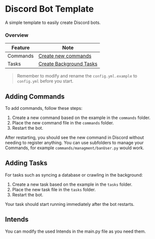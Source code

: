 # Discord Bot Template

A simple template to easily create Discord bots. 

### Overview

| Feature       | Note                                         |
|---------------|----------------------------------------------|
| Commands      | [Create new commands](#adding-commands)      |
| Tasks         | [Create Background Tasks](#adding-tasks)     |

> Remember to modify and rename the `config.yml.example` to `config.yml` before you start.


## Adding Commands

To add commands, follow these steps:
1. Create a new command based on the example in the `commands` folder.
2. Place the new command file in the `commands` folder.
3. Restart the bot.

After restarting, you should see the new command in Discord without needing to register anything.
You can use subfolders to manage your Commands, for example `commands/managment/banUser.py` would work.

## Adding Tasks

For tasks such as syncing a database or crawling in the background:
1. Create a new task based on the example in the `tasks` folder.
2. Place the new task file in the `tasks` folder.
3. Restart the bot.

Your task should start running immediately after the bot restarts.

## Intends

You can modify the used Intends in the main.py file as you need them.

